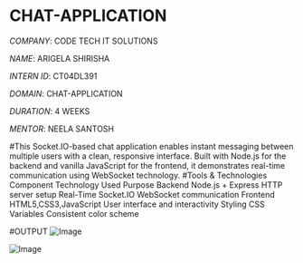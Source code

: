 # CHAT-APPLICATION

*COMPANY*: CODE TECH IT SOLUTIONS

*NAME*: ARIGELA SHIRISHA

*INTERN ID*: CT04DL391

*DOMAIN*: CHAT-APPLICATION

*DURATION*: 4 WEEKS

*MENTOR*: NEELA SANTOSH

#This Socket.IO-based chat application enables instant messaging between multiple users with a clean, responsive interface. Built with Node.js for the backend and vanilla JavaScript for the frontend, it demonstrates real-time communication using WebSocket technology.
#Tools & Technologies
Component	 Technology Used	      Purpose
Backend	   Node.js + Express	    HTTP server setup
Real-Time	 Socket.IO	            WebSocket communication
Frontend	 HTML5,CSS3,JavaScript	User interface and interactivity
Styling	   CSS Variables	        Consistent color scheme

#OUTPUT
![Image](https://github.com/user-attachments/assets/ee51e2c2-eb47-455a-8c50-477c8d267540)

![Image](https://github.com/user-attachments/assets/5e298ad3-b5e2-418b-b3c5-d9c48aa0e043)



